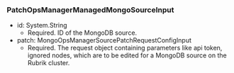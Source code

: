 ### PatchOpsManagerManagedMongoSourceInput


- id: System.String
  - Required. ID of the MongoDB source.
- patch: MongoOpsManagerSourcePatchRequestConfigInput
  - Required. The request object containing parameters like api token, ignored nodes, which are to be edited for a MongoDB source on the Rubrik cluster.

